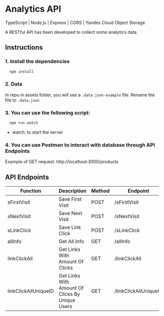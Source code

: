 # Analytics API

TypeScript | Node.js | Express | CORS | Yandex Cloud Object Storage

A RESTful API has been developed to collect some analytics data.


## Instructions

### 1. **Install the dependencies**

```bash
  npm install
```
### 2. **Data**

In repo in assets folder, you will see a `.data.json-example` file. Rename the file to `.data.json`

### 3. You can **use the following script**:

```bash
  npm run watch
```

- watch: to start the server

### 4. **You can use Postman to interact with database through API Endpoints**

Example of GET request: http://localhost:3000/products


## API Endpoints

| Function | Description | Method | Endpoint |
| - | - | - | - |
| sFirstVisit | Save First Visit | POST | /sFirstVisit |
| sNextVisit | Save Next Visit | POST | /sNextVisit |
| sLinkClick | Save Link Click | POST | /sLinkClick |
| allInfo | Get All Info | GET | /allInfo |
| linkClickAll | Get Links With Amount Of Clicks | GET | /linkClickAll |
| linkClickAllUniqueID | Get Links With Amount Of Clicks By Unique Users | GET | /linkClickAllUniqueID|
